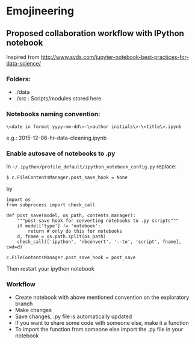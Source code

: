 # Emojineering
## Proposed collaboration workflow with IPython notebook
Inspired from http://www.svds.com/jupyter-notebook-best-practices-for-data-science/

### Folders:
- ./data
- ./src     : Scripts/modules stored here

### Notebooks naming convention:
`\<date in format yyyy-mm-dd\>-\<author initials\>-\<title\>.ipynb`

e.g.: 2015-12-06-hr-data-cleaning.ipynb

### Enable autosave of notebooks to .py
In `~/.ipython/profile_default/ipython_notebook_config.py` replace:
    
    $ c.FileContentsManager.post_save_hook = None

by 

```
import os
from subprocess import check_call

def post_save(model, os_path, contents_manager):
    """post-save hook for converting notebooks to .py scripts"""
    if model['type'] != 'notebook':
        return # only do this for notebooks
    d, fname = os.path.split(os_path)
    check_call(['ipython', 'nbconvert', '--to', 'script', fname], cwd=d)

c.FileContentsManager.post_save_hook = post_save
```
Then restart your ipython notebook

### Workflow
- Create notebook with above mentioned convention on the exploratory branch
- Make changes
- Save changes, .py file is automatically updated
- If you want to share some code with someone else, make it a function
- To import the function from someone else import the .py file in your notebook
